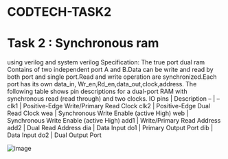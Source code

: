# CODTECH-TASK2

# Task 2 : Synchronous ram 

using verilog and system verilog Specification: The true port dual ram Contains of two independent port A and B.Data can be write and read by both port and single port.Read and write operation are synchronized.Each port has its own data_in, Wr_en,Rd_en,data_out,clock,address. The following table shows pin descriptions for a dual-port RAM with synchronous read (read through) and two clocks. IO pins | Description – | – clk1 | Positive-Edge Write/Primary Read Clock clk2 | Positive-Edge Dual Read Clock wea | Synchronous Write Enable (active High) web | Synchronous Write Enable (active High) add1 | Write/Primary Read Address add2 | Dual Read Address dia | Data Input do1 | Primary Output Port dib | Data Input do2 | Dual Output Port

![image](https://github.com/user-attachments/assets/ad9dea76-90bf-490b-8619-b0b0e4d9bb37)
